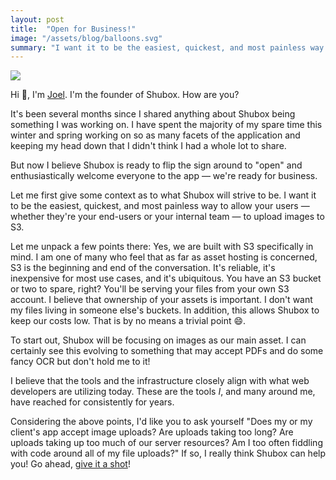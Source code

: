 ```yaml
---
layout: post
title:  "Open for Business!"
image: "/assets/blog/balloons.svg"
summary: "I want it to be the easiest, quickest, and most painless way to allow your users — whether they are your end-users, or your internal team — to upload images to S3. Let me unpack a few points there."
---
```


![](http://theartaround.us/system/photos/images/52c9839ecc82497a9600b7f1/original.jpg?1388938142)

Hi 👋, I'm [Joel]. I'm the founder of Shubox. How are you?

It's been several months since I shared anything about Shubox being
something I was working on. I have spent the majority of my spare time this
winter and spring working on so as many facets of the application and keeping
my head down that I didn't think I had a whole lot to share.

But now I believe Shubox is ready to flip the sign around to "open" and
enthusiastically welcome everyone to the app — we're ready for business.

Let me first give some context as to what Shubox will strive to be. I want it to be the easiest, quickest, and most painless way to allow your users — whether they're your end-users or your internal team — to upload
images to S3.

Let me unpack a few points there: Yes, we are built with S3
specifically in mind. I am one of many who feel that as far as asset hosting is
concerned, S3 is the beginning and end of the conversation. It's reliable,
it's inexpensive for most use cases, and it's ubiquitous. You have an S3 bucket
or two to spare, right? You'll be serving your files from your own S3
account. I believe that ownership of your assets is important. I don't want my
files living in someone else's buckets. In addition, this allows Shubox to
keep our costs low. That is by no means a trivial point 😄.

To start out, Shubox will be focusing on images as our main asset. I can
certainly see this evolving to something that may accept PDFs and do some
fancy OCR but don't hold me to it!

I believe that the tools and the infrastructure closely align with what web
developers are utilizing today. These are the tools *I*, and many around me,
have reached for consistently for years.

Considering the above points, I'd like you to ask yourself "Does my or my
client's app accept image uploads? Are uploads taking too long? Are uploads
taking up too much of our server resources? Am I too often fiddling with
code around all of my file uploads?" If so, I really think Shubox can help you! Go ahead, [give it a shot]!

[Joel]: http://joeloliveira.com
[give it a shot]: https://shubox.io/sign_up
